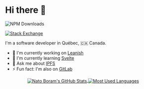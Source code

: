 # Hi there 👋

![NPM Downloads](https://img.shields.io/npm-stat/dy/natoboram?logo=npm)

<!--
**NatoBoram/NatoBoram** is a ✨ _special_ ✨ repository because its `README.md` (this file) appears on your GitHub profile.

Here are some ideas to get you started:

- 🔭 I'm currently working on ...
- 🌱 I'm currently learning ...
- 👯 I'm looking to collaborate on ...
- 🤔 I'm looking for help with ...
- 💬 Ask me about ...
- 📫 How to reach me: ...
- 😄 Pronouns: ...
- ⚡ Fun fact: ...
-->

[![Stack Exchange](https://stackexchange.com/users/flair/6578017.png?theme=dark)](https://stackexchange.com/users/6578017)

I'm a software developer in Québec, 🇨🇦 Canada.

- 🔭 I'm currently working on [Leanish](https://github.com/NatoBoram/Leanish)
- 🌱 I'm currently learning [Svelte](https://svelte.dev)
- 💬 Ask me about [IPFS](https://github.com/ipfs/go-ipfs)
- ⚡ Fun fact: I'm also on [GitLab](https://gitlab.com/NatoBoram)

<div style="text-align: center">
  <a
    href="https://github.com/anuraghazra/github-readme-stats#github-stats-card"
  >
    <img
      align="center"
      alt="Nato Boram's GitHub Stats"
      src="https://github-readme-stats.vercel.app/api?username=NatoBoram&count_private=true&show_icons=true&theme=nord&hide_border=true&rank_icon=percentile"
    />
  </a>
  <a
    href="https://github.com/anuraghazra/github-readme-stats#top-languages-card"
  >
    <img
      align="center"
      alt="Most Used Languages"
      src="https://github-readme-stats.vercel.app/api/top-langs/?username=NatoBoram&theme=nord&hide=java,lua,visual%20basic,xslt&layout=compact&langs_count=6&hide_border=true&exclude_repo=svn.wordrider.net,winget-pkgs,CodeSnap,MagiskOnWSA"
    />
  </a>
</div>
